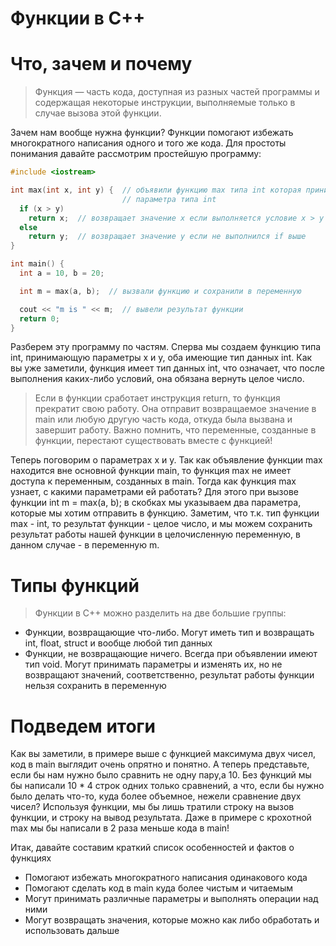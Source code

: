 # Функции в С++
Что, зачем и почему
===

>Функция &mdash; часть кода, доступная из разных частей программы и содержащая некоторые инструкции, выполняемые только в случае вызова этой функции.

Зачем нам вообще нужна функции? Функции помогают избежать многократного написания одного и того же кода. Для простоты понимания давайте рассмотрим простейшую программу:
```cpp
#include <iostream>

int max(int x, int y) {  // объявили функцию max типа int которая принимает два
                         // параметра типа int
  if (x > y)
    return x;  // возвращает значение x если выполняется условие x > y
  else
    return y;  // возвращает значение y если не выполнился if выше
}

int main() {
  int a = 10, b = 20;

  int m = max(a, b);  // вызвали функцию и сохранили в переменную

  cout << "m is " << m;  // вывели результат функции
  return 0;
}
```
Разберем эту программу по частям. Сперва мы создаем функцию типа int, принимающую параметры x и y, оба имеющие тип данных int. Как вы уже заметили, функция имеет тип данных int, что означает, что после выполнения каких-либо условий, она обязана вернуть целое число. 

>Если в функции сработает инструкция return, то функция прекратит свою работу. Она отправит возвращаемое значение в main или любую другую часть кода, откуда была вызвана и завершит работу. Важно помнить, что переменные, созданные в функции, перестают существовать вместе с функцией!

Теперь поговорим о параметрах х и у. Так как объявление функции max находится вне основной функции main, то функция max не имеет доступа к переменным, созданных в main. Тогда как функция max узнает, с какими параметрами ей работать? Для этого при вызове функции int m = max(a, b); в скобках мы указываем два параметра, которые мы хотим отправить в функцию. Заметим, что т.к. тип функции max - int, то результат функции - целое число, и мы можем сохранить результат работы нашей функции в целочисленную переменную, в данном случае - в переменную m. 

Типы функций
===
>Функции в C++ можно разделить на две большие группы: 
* Функции, возвращающие что-либо. Могут иметь тип и возвращать int, float, struct и вообще любой тип данных
* Функции, не возвращающие ничего. Всегда при объявлении имеют тип void. Могут принимать параметры и изменять их, но не возвращают значений, соответственно, результат работы функции нельзя сохранить в переменную

Подведем итоги
===
Как вы заметили, в примере выше с функцией максимума двух чисел, код в main выглядит очень опрятно и понятно. А теперь представьте, если бы нам нужно было сравнить не одну пару,а 10. Без функций мы бы написали 10 * 4 строк одних только сравнений, а что, если бы нужно было делать что-то, куда более объемное, нежели сравнение двух чисел? Используя функции, мы бы лишь тратили строку на вызов функции, и строку на вывод результата. Даже в примере с крохотной max мы бы написали в 2 раза меньше кода в main!

Итак, давайте составим краткий список особенностей и фактов о функциях
* Помогают избежать многократного написания одинакового кода
* Помогают сделать код в main куда более чистым и читаемым
* Могут принимать различные параметры и выполнять операции над ними
* Могут возвращать значения, которые можно как либо обработать и использовать дальше


